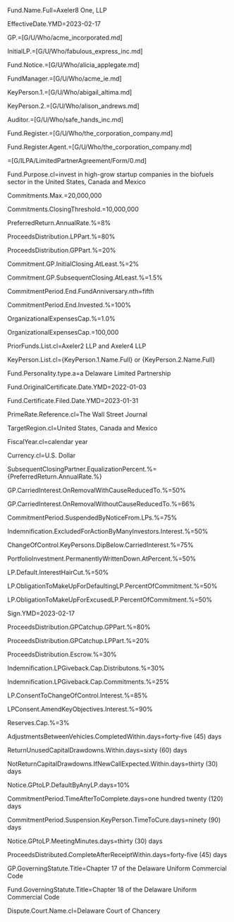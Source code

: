 Fund.Name.Full=Axeler8 One, LLP

EffectiveDate.YMD=2023-02-17

GP.=[G/U/Who/acme_incorporated.md]

InitialLP.=[G/U/Who/fabulous_express_inc.md]

Fund.Notice.=[G/U/Who/alicia_applegate.md]

FundManager.=[G/U/Who/acme_ie.md]

KeyPerson.1.=[G/U/Who/abigail_altima.md]

KeyPerson.2.=[G/U/Who/alison_andrews.md]

Auditor.=[G/U/Who/safe_hands_inc.md]

Fund.Register.=[G/U/Who/the_corporation_company.md]

Fund.Register.Agent.=[G/U/Who/the_corporation_company.md]

=[G/ILPA/LimitedPartnerAgreement/Form/0.md]


Fund.Purpose.cl=invest in high-grow startup companies in the biofuels sector in the United States, Canada and Mexico

Commitments.Max.$=$20,000,000

Commitments.ClosingThreshold.$=$10,000,000

PreferredReturn.AnnualRate.%=8%

ProceedsDistribution.LPPart.%=80%

ProceedsDistribution.GPPart.%=20%

Commitment.GP.InitialClosing.AtLeast.%=2%

Commitment.GP.SubsequentClosing.AtLeast.%=1.5%

CommitmentPeriod.End.FundAnniversary.nth=fifth

CommitmentPeriod.End.Invested.%=100%

OrganizationalExpensesCap.%=1.0%

OrganizationalExpensesCap.$=$100,000

PriorFunds.List.cl=Axeler2 LLP and Axeler4 LLP

KeyPerson.List.cl={KeyPerson.1.Name.Full} or {KeyPerson.2.Name.Full}


Fund.Personality.type.a=a Delaware Limited Partnership

Fund.OriginalCertificate.Date.YMD=2022-01-03

Fund.Certificate.Filed.Date.YMD=2023-01-31

PrimeRate.Reference.cl=The Wall Street Journal

TargetRegion.cl=United States, Canada and Mexico

FiscalYear.cl=calendar year

Currency.cl=U.S. Dollar

SubsequentClosingPartner.EqualizationPercent.%={PreferredReturn.AnnualRate.%}

GP.CarriedInterest.OnRemovalWithCauseReducedTo.%=50%

GP.CarriedInterest.OnRemovalWithoutCauseReducedTo.%=66%

CommitmentPeriod.SuspendedByNoticeFrom.LPs.%=75%

Indemnification.ExcludedForActionByManyInvestors.Interest.%=50%

ChangeOfControl.KeyPersons.DipBelow.CarriedInterest.%=75%

PortfolioInvestment.PermanentlyWrittenDown.AtPercent.%=50%

LP.Default.InterestHairCut.%=50%

LP.ObligationToMakeUpForDefaultingLP.PercentOfCommitment.%=50%

LP.ObligationToMakeUpForExcusedLP.PercentOfCommitment.%=50%

Sign.YMD=2023-02-17

ProceedsDistribution.GPCatchup.GPPart.%=80%

ProceedsDistribution.GPCatchup.LPPart.%=20%

ProceedsDistribution.Escrow.%=30%

Indemnification.LPGiveback.Cap.Distributons.%=30%

Indemnification.LPGiveback.Cap.Commitments.%=25%

LP.ConsentToChangeOfControl.Interest.%=85%

LPConsent.AmendKeyObjectives.Interest.%=90%

Reserves.Cap.%=3%

AdjustmentsBetweenVehicles.CompletedWithin.days=forty-five (45) days

ReturnUnusedCapitalDrawdowns.Within.days=sixty (60) days

NotReturnCapitalDrawdowns.IfNewCallExpected.Within.days=thirty (30) days

Notice.GPtoLP.DefaultByAnyLP.days=10%

CommitmentPeriod.TimeAfterToComplete.days=one hundred twenty (120) days

CommitmentPeriod.Suspension.KeyPerson.TimeToCure.days=ninety (90) days

Notice.GPtoLP.MeetingMinutes.days=thirty (30) days

ProceedsDistributed.CompleteAfterReceiptWithin.days=forty-five (45) days

GP.GoverningStatute.Title=Chapter 17 of the Delaware Uniform Commercial Code 

Fund.GoverningStatute.Title=Chapter 18 of the Delaware Uniform Commercial Code 

Dispute.Court.Name.cl=Delaware Court of Chancery
